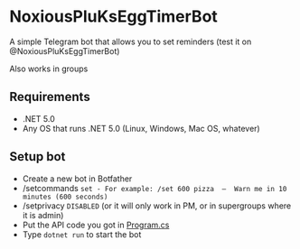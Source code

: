 # NoxiousPluKsEggTimerBot
A simple Telegram bot that allows you to set reminders (test it on @NoxiousPluKsEggTimerBot)

Also works in groups

## Requirements
* .NET 5.0
* Any OS that runs .NET 5.0 (Linux, Windows, Mac OS, whatever)

## Setup bot
* Create a new bot in Botfather
* /setcommands
`set - For example: /set 600 pizza  —  Warn me in 10 minutes (600 seconds)`
* /setprivacy 
`DISABLED` (or it will only work in PM, or in supergroups where it is admin)
* Put the API code you got in [Program.cs](Program.cs)
* Type `dotnet run` to start the bot
